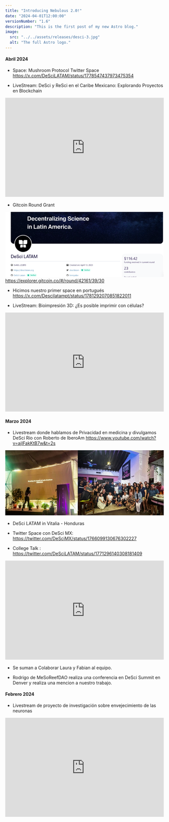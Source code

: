 ```yaml
---
title: "Introducing Nebulous 2.0!"
date: "2024-04-01T12:00:00" 
versionNumber: "1.6"
description: "This is the first post of my new Astro blog."
image:
  src: "../../assets/releases/desci-3.jpg"
  alt: "The full Astro logo."
---
```

#### Abril 2024
- Space: Mushroom Protocol Twitter Space
https://x.com/DeSciLATAM/status/1778547437973475354

- LiveStream: DeSci y ReSci en el Caribe Mexicano: Explorando Proyectos en Blockchain
<iframe width="100%" height="315" src="https://www.youtube.com/embed/EqPW5CfUjf4?si=_bV3_moJxkTiUPq9" title="YouTube video player" frameborder="0" allow="accelerometer; autoplay; clipboard-write; encrypted-media; gyroscope; picture-in-picture; web-share" referrerpolicy="strict-origin-when-cross-origin" allowfullscreen></iframe>

- Gitcoin Round Grant

![Gitcoin Round Grant](../../assets/releases/gitcoin.png)
https://explorer.gitcoin.co/#/round/42161/39/30

- Hicimos nuestro primer space en portugués
https://x.com/Descilatampt/status/1781292070851822011

- LiveStream: Bioimpresión 3D: ¿Es posible imprimir con células?
<iframe width="100%" height="315" src="https://www.youtube.com/embed/V4867GsJPdo?si=Ri060u7Ce2B0KBHy" title="YouTube video player" frameborder="0" allow="accelerometer; autoplay; clipboard-write; encrypted-media; gyroscope; picture-in-picture; web-share" referrerpolicy="strict-origin-when-cross-origin" allowfullscreen></iframe>


#### Marzo 2024
-	Livestream donde hablamos de Privacidad en medicina y divulgamos DeSci Rio con Roberto de IberoAm
https://www.youtube.com/watch?v=ajIFakKtB7w&t=2s

![Privacidad en medicina](../../assets/releases/desci-7.jpg)

- DeSci LATAM in Vitalia - Honduras
- Twitter Space con DeSci MX: https://twitter.com/DeSciMX/status/1766099130676302227

- College Talk : 
https://twitter.com/DeSciLATAM/status/1771296140308181409

<iframe width="100%" height="315" src="https://www.youtube.com/embed/D6Jg9r5EWXc?si=s8R0CumuffRLWGMT" title="YouTube video player" frameborder="0" allow="accelerometer; autoplay; clipboard-write; encrypted-media; gyroscope; picture-in-picture; web-share" referrerpolicy="strict-origin-when-cross-origin" allowfullscreen></iframe>

- Se suman a Colaborar Laura y Fabian al equipo.

- Rodrigo de MeSoReefDAO realiza una conferencia en DeSci Summit en Denver y realiza una mencion a nuestro trabajo.


#### Febrero 2024

- Livestream de proyecto de investigación sobre envejecimiento de las neuronas 

<iframe width="100%" height="315" src="https://www.youtube.com/embed/c_2WQB_c3hI?si=SQvOEmMArVyWrGYp" title="YouTube video player" frameborder="0" allow="accelerometer; autoplay; clipboard-write; encrypted-media; gyroscope; picture-in-picture; web-share" referrerpolicy="strict-origin-when-cross-origin" allowfullscreen></iframe>

